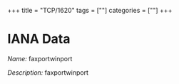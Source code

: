 +++
title = "TCP/1620"
tags = [""]
categories = [""]
+++

# IANA Data

_Name:_ faxportwinport

_Description:_ faxportwinport

